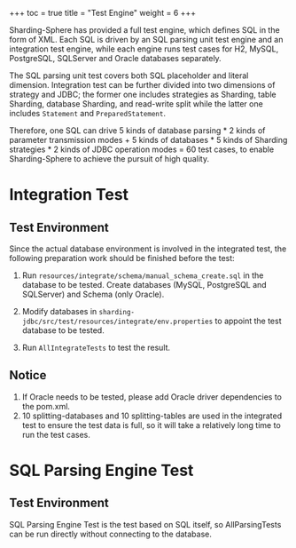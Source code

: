 +++
toc = true
title = "Test Engine"
weight = 6
+++

Sharding-Sphere has provided a full test engine, which defines SQL in the form of XML. 
Each SQL is driven by an SQL parsing unit test engine and an integration test engine, while each engine runs test cases for H2, MySQL, PostgreSQL, SQLServer and Oracle databases separately.

The SQL parsing unit test covers both SQL placeholder and literal dimension. 
Integration test can be further divided into two dimensions of strategy and JDBC; the former one includes strategies as Sharding, table Sharding, database Sharding, and read-write split while the latter one includes `Statement` and `PreparedStatement`.

Therefore, one SQL can drive 5 kinds of database parsing * 2 kinds of parameter transmission modes + 5 kinds of databases * 5 kinds of Sharding strategies * 2 kinds of JDBC operation modes = 60 test cases, to enable Sharding-Sphere to achieve the pursuit of high quality.

# Integration Test

## Test Environment

Since the actual database environment is involved in the integrated test, the following preparation work should be finished before the test:

1. Run `resources/integrate/schema/manual_schema_create.sql` in the database to be tested. Create databases (MySQL, PostgreSQL and SQLServer) and Schema (only Oracle).

1. Modify databases in `sharding-jdbc/src/test/resources/integrate/env.properties` to appoint the test database to be tested.

1. Run `AllIntegrateTests` to test the result.

## Notice

1. If Oracle needs to be tested, please add Oracle driver dependencies to the pom.xml.
1. 10 splitting-databases and 10 splitting-tables are used in the integrated test to ensure the test data is full, so it will take a relatively long time to run the test cases.

# SQL Parsing Engine Test

## Test Environment

SQL Parsing Engine Test is the test based on SQL itself, so AllParsingTests can be run directly without connecting to the database.
